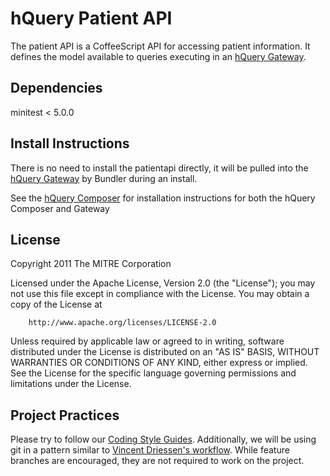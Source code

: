 hQuery Patient API
=========

The patient API is a CoffeeScript API for accessing patient information. It defines the model available to queries executing in an [hQuery Gateway](http://github.com/hquery/query-gateway). 

Dependencies
------------
minitest < 5.0.0

Install Instructions
--------------------

There is no need to install the patientapi directly, it will be pulled into the [hQuery Gateway](http://github.com/hquery/query-gateway) by Bundler during an install.

See the [hQuery Composer](http://github.com/hquery/query-composer) for installation instructions for both the hQuery Composer and Gateway
  

License
-------

Copyright 2011 The MITRE Corporation

Licensed under the Apache License, Version 2.0 (the "License");
you may not use this file except in compliance with the License.
You may obtain a copy of the License at

		http://www.apache.org/licenses/LICENSE-2.0

Unless required by applicable law or agreed to in writing, software
distributed under the License is distributed on an "AS IS" BASIS,
WITHOUT WARRANTIES OR CONDITIONS OF ANY KIND, either express or implied.
See the License for the specific language governing permissions and
limitations under the License.

Project Practices
-----------------

Please try to follow our [Coding Style Guides](http://github.com/eedrummer/styleguide). Additionally, we will be using git in a pattern similar to [Vincent Driessen's workflow](http://nvie.com/posts/a-successful-git-branching-model/). While feature branches are encouraged, they are not required to work on the project.
